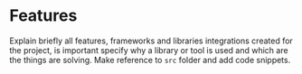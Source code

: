 # Features

Explain briefly all features, frameworks and libraries integrations created for the project, is important specify why a library or tool is used and which are the things are solving. Make reference to `src` folder and add code snippets. 
